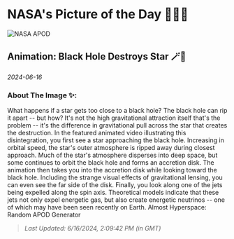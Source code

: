 
# NASA's Picture of the Day 🧑‍🚀💫

  ![NASA APOD](undefined)
  
  ## Animation: Black Hole Destroys Star 🪄🌌
  
  _2024-06-16_
  
  ### About The Image ✨: 
  
  What happens if a star gets too close to a black hole? The black hole can rip it apart -- but how? It's not the high gravitational attraction itself that's the problem -- it's the difference in gravitational pull across the star that creates the destruction.  In the featured animated video illustrating this disintegration, you first see a star approaching the black hole.  Increasing in orbital speed, the star's outer atmosphere is ripped away during closest approach.  Much of the star's atmosphere disperses into deep space, but some continues to orbit the black hole and forms an accretion disk. The animation then takes you into the accretion disk while looking toward the black hole. Including the strange visual effects of gravitational lensing, you can even see the far side of the disk.  Finally, you look along one of the jets being expelled along the spin axis.  Theoretical models indicate that these jets not only expel energetic gas, but also create energetic neutrinos -- one of which may have been seen recently on Earth.    Almost Hyperspace: Random APOD Generator
  
  
  
  > _Last Updated: 6/16/2024, 2:09:42 PM (in GMT)_
  